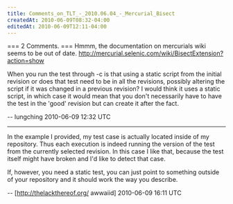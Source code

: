 ```yaml
---
title: Comments_on_TLT_-_2010.06.04_-_Mercurial_Bisect
createdAt: 2010-06-09T08:32-04:00
editedAt: 2010-06-09T12:11-04:00
---
```


=== 2 Comments. ===
Hmmm, the documentation on mercurials wiki seems to be out of date. http://mercurial.selenic.com/wiki/BisectExtension?action=show

When you run the test through -c is that using a static script from the initial revision or does that test need to be in all the revisions, possibly altering the script if it was changed in a previous revision?  I would think it uses a static script, in which case it would mean that you don't necessarily have to have the test in the 'good' revision but can create it after the fact.

-- lungching 2010-06-09 12:32 UTC


----

In the example I provided, my test case is actually located inside of my repository. Thus each execution is indeed running the version of the test from the currently selected revision. In this case I like that, because the test itself might have broken and I'd like to detect that case.

If, however, you need a static test, you can just point to something outside of your repository and it should work the way you describe.

-- [http://thelackthereof.org/ awwaiid] 2010-06-09 16:11 UTC



